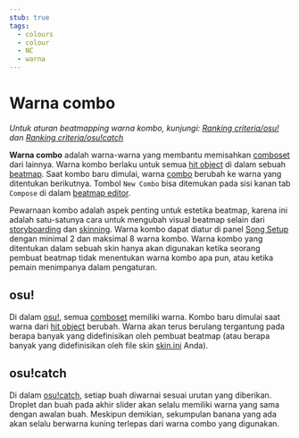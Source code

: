 ```yaml
---
stub: true
tags:
  - colours
  - colour
  - NC
  - warna
---
```


# Warna combo

*Untuk aturan beatmapping warna kombo, kunjungi: [Ranking criteria/osu!](/wiki/Ranking_Criteria/osu!) dan [Ranking criteria/osu!catch](/wiki/Ranking_Criteria/osu!catch)*

**Warna combo** adalah warna-warna yang membantu memisahkan [comboset](/wiki/Beatmapping/Combo) dari lainnya. Warna kombo berlaku untuk semua [hit object](/wiki/Hit_object) di dalam sebuah [beatmap](/wiki/Beatmap). Saat kombo baru dimulai, warna [combo](/wiki/Beatmapping/Combo) berubah ke warna yang ditentukan berikutnya. Tombol `New Combo` bisa ditemukan pada sisi kanan tab `Compose` di dalam [beatmap editor](/wiki/Beatmap_Editor).

Pewarnaan kombo adalah aspek penting untuk estetika beatmap, karena ini adalah satu-satunya cara untuk mengubah visual beatmap selain dari [storyboarding](/wiki/Storyboard_Scripting) dan [skinning](/wiki/Skinning). Warna kombo dapat diatur di panel [Song Setup](/wiki/Beatmap_Editor/Song_Setup) dengan minimal 2 dan maksimal 8 warna kombo. Warna kombo yang ditentukan dalam sebuah skin hanya akan digunakan ketika seorang pembuat beatmap tidak menentukan warna kombo apa pun, atau ketika pemain menimpanya dalam pengaturan.

## osu!

Di dalam [osu!](/wiki/Game_mode/osu!), semua [comboset](/wiki/Beatmapping/Combo) memiliki warna. Kombo baru dimulai saat warna dari [hit object](/wiki/Hit_object) berubah. Warna akan terus berulang tergantung pada berapa banyak yang didefinisikan oleh pembuat beatmap (atau berapa banyak yang didefinisikan oleh file skin [skin.ini](/wiki/Skinning/skin.ini) Anda).

## osu!catch

Di dalam [osu!catch](/wiki/Game_mode/osu!catch), setiap buah diwarnai sesuai urutan yang diberikan. Droplet dan buah pada akhir slider akan selalu memiliki warna yang sama dengan awalan buah. Meskipun demikian, sekumpulan banana yang ada akan selalu berwarna kuning terlepas dari warna combo yang digunakan.

<!--TODO: Add images and links-->
